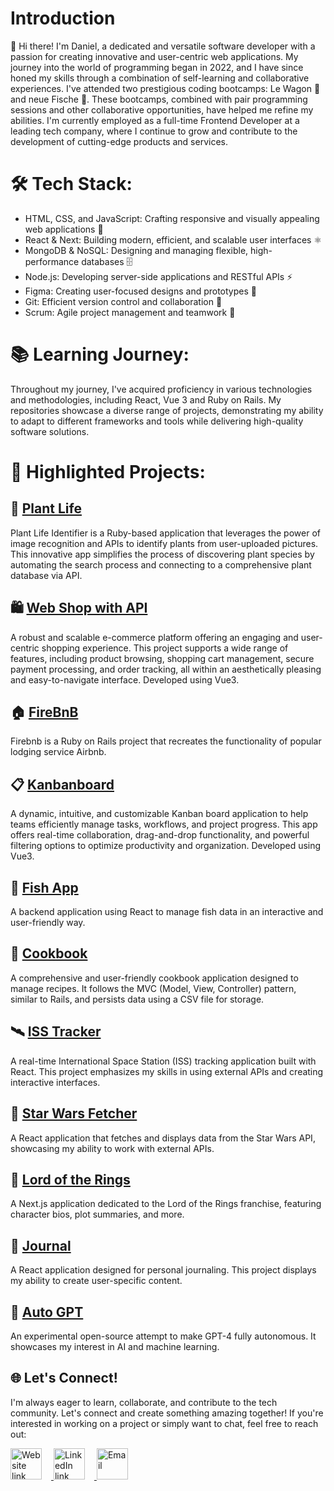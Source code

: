 # Introduction

👋 Hi there! 
I'm Daniel, a dedicated and versatile software developer with a passion for creating innovative and user-centric web applications. My journey into the world of programming began in 2022, and I have since honed my skills through a combination of self-learning and collaborative experiences. I've attended two prestigious coding bootcamps: Le Wagon 🚂 and neue Fische 🐠. These bootcamps, combined with pair programming sessions and other collaborative opportunities, have helped me refine my abilities. I'm currently employed as a full-time Frontend Developer at a leading tech company, where I continue to grow and contribute to the development of cutting-edge products and services.

# 🛠️ Tech Stack:

- HTML, CSS, and JavaScript: 
Crafting responsive and visually appealing web applications 🎨
- React & Next: 
Building modern, efficient, and scalable user interfaces ⚛️
- MongoDB & NoSQL: 
Designing and managing flexible, high-performance databases 🗄️
- Node.js: 
Developing server-side applications and RESTful APIs ⚡
- Figma: 
Creating user-focused designs and prototypes 📐
- Git: 
Efficient version control and collaboration 🤝
- Scrum: 
Agile project management and teamwork 🚀

# 📚 Learning Journey:

Throughout my journey, I've acquired proficiency in various technologies and methodologies, including React, Vue 3 and Ruby on Rails. My repositories showcase a diverse range of projects, demonstrating my ability to adapt to different frameworks and tools while delivering high-quality software solutions.

# 🌟 Highlighted Projects:

## 🌿 [Plant Life](https://github.com/Danielschuetzle/plantlife)

Plant Life Identifier is a Ruby-based application that leverages the power of image recognition and APIs to identify plants from user-uploaded pictures. This innovative app simplifies the process of discovering plant species by automating the search process and connecting to a comprehensive plant database via API.

## 🛍️ [Web Shop with API](https://github.com/Danielschuetzle/Vue-3-Shop-mit-Composition-API)
A robust and scalable e-commerce platform offering an engaging and user-centric shopping experience. This project supports a wide range of features, including product browsing, shopping cart management, secure payment processing, and order tracking, all within an aesthetically pleasing and easy-to-navigate interface. Developed using Vue3.


## 🏠 [FireBnB](https://github.com/Danielschuetzle/Rails-FireBnB)
Firebnb is a Ruby on Rails project that recreates the functionality of popular lodging service Airbnb. 

## 📋 [Kanbanboard](https://github.com/Danielschuetzle/Vue-3-Kanbanboard-App)
A dynamic, intuitive, and customizable Kanban board application to help teams efficiently manage tasks, workflows, and project progress. This app offers real-time collaboration, drag-and-drop functionality, and powerful filtering options to optimize productivity and organization. Developed using Vue3.

## 🐠 [Fish App](https://github.com/Danielschuetzle/backend-react-fish-app)
A backend application using React to manage fish data in an interactive and user-friendly way.

## 📒 [Cookbook](https://github.com/Danielschuetzle/Cookbook-with-Ruby)
A comprehensive and user-friendly cookbook application designed to manage recipes. It follows the MVC (Model, View, Controller) pattern, similar to Rails, and persists data using a CSV file for storage.

## 🛰️ [ISS Tracker](https://github.com/Danielschuetzle/react-data-fetching-iss-tracker)
A real-time International Space Station (ISS) tracking application built with React. This project emphasizes my skills in using external APIs and creating interactive interfaces.

## 🌌 [Star Wars Fetcher](https://github.com/Danielschuetzle/react-data-fetching-star-wars)
A React application that fetches and displays data from the Star Wars API, showcasing my ability to work with external APIs.

## 💍 [Lord of the Rings](https://github.com/Danielschuetzle/Next-JS-Lord-of-the-Rings-App)
A Next.js application dedicated to the Lord of the Rings franchise, featuring character bios, plot summaries, and more.

## 📝 [Journal](https://github.com/Danielschuetzle/React-Journal-App)
A React application designed for personal journaling. This project displays my ability to create user-specific content.

## 🤖 [Auto GPT](https://github.com/Danielschuetzle/Auto-GPT)
An experimental open-source attempt to make GPT-4 fully autonomous. It showcases my interest in AI and machine learning.

## 🌐 Let's Connect!

I'm always eager to learn, collaborate, and contribute to the tech community. Let's connect and create something amazing together! If you're interested in working on a project or simply want to chat, feel free to reach out:

<a href="https://www.digital-now.org">
    <img width="50" src="https://github.com/Danielschuetzle/danielschuetzle/assets/102250825/76ce1dc5-f524-48e0-be43-2b3fa87eec16.png" alt="Website link" style="padding-right:15px;">
</a>

<a href="https://de.linkedin.com/in/danielschuetzle">
    <img width="50" src="https://user-images.githubusercontent.com/102250825/232706104-afcaf0a6-c9ba-42b5-8e27-ee360b5c73a1.png" alt="LinkedIn link" style="padding-right:15px;">
</a>

<a href="mailto:Daniel.schuetzle@digital-now.org">
    <img width="50" src="https://user-images.githubusercontent.com/102250825/232706171-10112536-9e81-4e9c-abfe-208f434c9040.png" alt="Email ">
</a>

